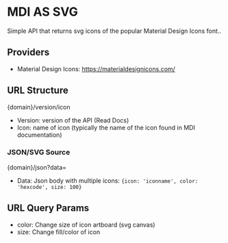 # MDI AS SVG
Simple API that returns svg icons of the popular Material Design Icons font..

## Providers
- Material Design Icons: https://materialdesignicons.com/

## URL Structure
{domain}/version/icon
- Version: version of the API (Read Docs)
- Icon: name of icon (typically the name of the icon found in MDI documentation)

### JSON/SVG Source
{domain}/json?data=
- Data: Json body with multiple icons: `{icon: 'iconname', color: 'hexcode', size: 100}`

## URL Query Params
- color: Change size of icon artboard (svg canvas)
- size: Change fill/color of icon
